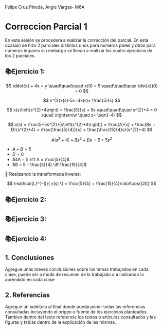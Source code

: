 Felipe Cruz Pineda, Angie Vargas- M6A
# Correccion Parcial 1
En esta sesión se procederá a realizar la corrección del parcial. 
En esta ocasión se hizo 2 parciales distintos unos para números pares y otros para números impares sin embargo se llevan a realizar los cuatro ejercicios de los 2 parciales.
## 📚Ejercicio 1:
$$
\ddot{x} + 4x = y \quad\quad\quad x(0) = 5 \quad\quad\quad \dot{x}(0) = 0
$$

$$
s^{2}x(s)-5s+4x(s)= \frac{5}{s}
$$

$$
x(s)\left(s^{2}+4\right) = \frac{5}{s} + 5s \quad\quad\quad s^{2}+4 = 0 \quad \rightarrow \quad s= \sqrt{-4}
$$

$$
x(s) = \frac{5+5s^{2}}{s\left(s^{2}+4\right)} = \frac{A}{s} + \frac{Bs + D}{s^{2}+4} = \frac{\frac{5}{4}}{s} + \frac{\frac{15}{4}s}{s^{2}+4}
$$

$$
A\left(s^{2}+4\right)+Bs^{2}+Ds = 5 + 5s^{2}
$$

- $A + B = 5$
- $D = 0$
- $4A = 5 \iff A = \frac{5}{4}$
- $B = 5 - \frac{5}{4} \iff \frac{15}{4}$

🔆 Realizando la transformada inversa:

$$
\mathcal{L}^{-1}\{ x(s) \} = \frac{5}{4} + \frac{15}{4}\cdot\cos{(2t)}
$$

## 📚Ejercicio 2:

## 📚Ejercicio 3:
## 📚Ejercicio 4:

## 1. Conclusiones
Agregue unas breves conclusiones sobre los temas trabajados en cada clase, puede ser a modo de resumen de lo trabajado o a indicando lo aprendido en cada clase

## 2. Referencias
Agregue un subtítulo al final donde pueda poner todas las referencias consultadas incluyendo el origen o fuente de los ejercicios planteados. Tambien dentro del texto referencie los textos o artículos consultados y las figuras y tablas dentro de la explicación de las mismas.
